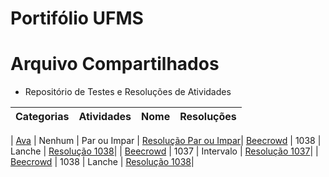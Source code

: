 # Portifólio UFMS

# Arquivo Compartilhados

- Repositório de Testes e Resoluções de Atividades

|Categorias|Atividades| Nome | Resoluções|
|----------|----------|------|----------|

| [Ava](AlProg1_Problems/Ava) | Nenhum | Par ou Impar | [Resolução Par ou Impar](AlProg1_Problems/Ava/Tasks_26_3/task1.py)|
[Beecrowd](AlProg1_Problems/Beecrowd_Problems) | 1038 | Lanche | [Resolução 1038](AlProg1_Problems/Beecrowd_Problems/1038/1038.py)|
| [Beecrowd](AlProg1_Problems/Beecrowd_Problems) | 1037 | Intervalo | [Resolução 1037](AlProg1_Problems/Beecrowd_Problems/1037/1037.py)|
| [Beecrowd](AlProg1_Problems/Beecrowd_Problems) | 1038 | Lanche | [Resolução 1038](AlProg1_Problems/Beecrowd_Problems/1038/1038.py)|
